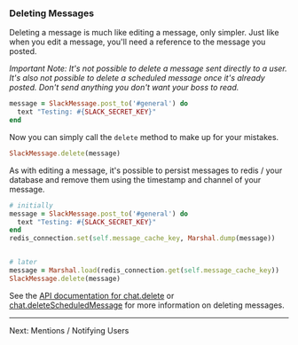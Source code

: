 ### Deleting Messages

Deleting a message is much like editing a message, only simpler. Just like when
you edit a message, you'll need a reference to the message you posted.

*Important Note: It's not possible to delete a message sent directly to a user.
It's also not possible to delete a scheduled message once it's already posted.
Don't send anything you don't want your boss to read.*

```ruby
message = SlackMessage.post_to('#general') do
  text "Testing: #{SLACK_SECRET_KEY}"
end
```

Now you can simply call the `delete` method to make up for your mistakes.

```ruby
SlackMessage.delete(message)
```

As with editing a message, it's possible to persist messages to redis / your
database and remove them using the timestamp and channel of your message.

```ruby
# initially
message = SlackMessage.post_to('#general') do
  text "Testing: #{SLACK_SECRET_KEY}"
end
redis_connection.set(self.message_cache_key, Marshal.dump(message))


# later
message = Marshal.load(redis_connection.get(self.message_cache_key))
SlackMessage.delete(message)
```

See the [API documentation for
chat.delete](https://api.slack.com/methods/chat.delete) or
[chat.deleteScheduledMessage](https://api.slack.com/methods/chat.deleteScheduledMessage)
for more information on deleting messages.

---

Next: Mentions / Notifying Users
